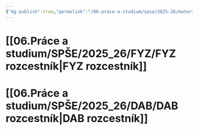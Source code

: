 ```yaml
---
{"dg-publish":true,"permalink":"/06-prace-a-studium/spse/2025-26/materialy-rozcestnik/","tags":["gardenEntry"],"created":"2025-07-10T13:56:33.573+02:00","updated":"2025-07-10T13:57:43.208+02:00"}
---
```


# [[06.Práce a studium/SPŠE/2025_26/FYZ/FYZ rozcestník\|FYZ rozcestník]]
# [[06.Práce a studium/SPŠE/2025_26/DAB/DAB rozcestník\|DAB rozcestník]]